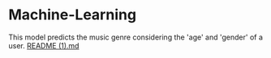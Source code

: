 # Machine-Learning
This model predicts the music genre considering the 'age' and 'gender' of a user.
[README (1).md](https://github.com/shrisg17/Machine-Learning/files/10323852/README.1.md)
